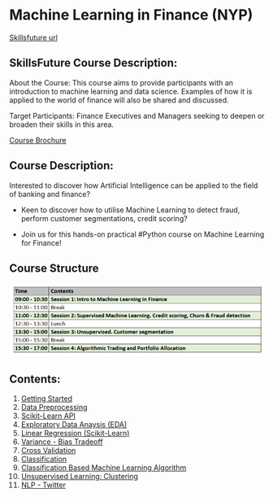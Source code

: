 # Machine Learning in Finance (NYP)

[Skillsfuture url](https://eservices.nyp.edu.sg/alls/course/cseDetails.jsp?id=8983)

## SkillsFuture Course Description:

About the Course: This course aims to provide participants with an introduction to machine learning and data science. Examples of how it is applied to the world of finance will also be shared and discussed.

Target Participants: Finance Executives and Managers seeking to deepen or broaden their skills in this area.

[Course Brochure](https://eservices.nyp.edu.sg/attachments/alls/CB1038_165110.pdf)

## Course Description:

Interested to discover how Artificial Intelligence can be applied to the field of banking and finance?

* Keen to discover how to utilise Machine Learning to detect fraud, perform customer segmentations, credit scoring?

* Join us for this hands-on practical #Python course on Machine Learning for Finance!

## Course Structure

![img](Course.PNG)

## Contents:
1. [Getting Started](https://nbviewer.jupyter.org/github/anthonyng2/ml_finance_nyp/blob/master/ML_Finance_2019/Lesson%201%20-%20Getting%20Started.ipynb)
2. [Data Preprocessing](https://nbviewer.jupyter.org/github/anthonyng2/ml_finance_nyp/blob/master/ML_Finance_2019/Lesson%202%20-%20Data%20Preprocessing.ipynb)
3. [Scikit-Learn API](https://nbviewer.jupyter.org/github/anthonyng2/ml_finance_nyp/blob/master/ML_Finance_2019/Lesson%203%20-%20Scikit%20Learn%20API.ipynb)
4. [Exploratory Data Anaysis (EDA)](https://nbviewer.jupyter.org/github/anthonyng2/ml_finance_nyp/blob/master/ML_Finance_2019/Lesson%204%20-%20EDA.ipynb)
5. [Linear Regression (Scikit-Learn)](https://nbviewer.jupyter.org/github/anthonyng2/ml_finance_nyp/blob/master/ML_Finance_2019/Lesson%205%20-%20Linear%20Regression.ipynb)
6. [Variance - Bias Tradeoff](https://nbviewer.jupyter.org/github/anthonyng2/ml_finance_nyp/blob/master/ML_Finance_2019/Lesson%206%20-%20Variance-Bias%20Trade%20Off.ipynb)
7. [Cross Validation](https://nbviewer.jupyter.org/github/anthonyng2/ml_finance_nyp/blob/master/ML_Finance_2019/Lesson%207%20-%20Cross%20Validation.ipynb)
8. [Classification](https://nbviewer.jupyter.org/github/anthonyng2/ml_finance_nyp/blob/master/ML_Finance_2019/Lesson%208%20-%20Classification%20%28Logistic%20Regression%29.ipynb)
9. [Classification Based Machine Learning Algorithm](https://nbviewer.jupyter.org/github/anthonyng2/ml_finance_nyp/blob/master/ML_Finance_2019/Lesson%209%20-%20Classification.ipynb)
10. [Unsupervised Learning: Clustering](https://nbviewer.jupyter.org/github/anthonyng2/ml_finance_nyp/blob/master/ML_Finance_2019/Lesson%2010%20-%20Clustering.ipynb)
11. [NLP - Twitter](https://nbviewer.jupyter.org/github/anthonyng2/ml_finance_nyp/blob/master/ML_Finance_2019/Twitter%20-%20direct%20user%20%28Remove%20keys%29.ipynb)





